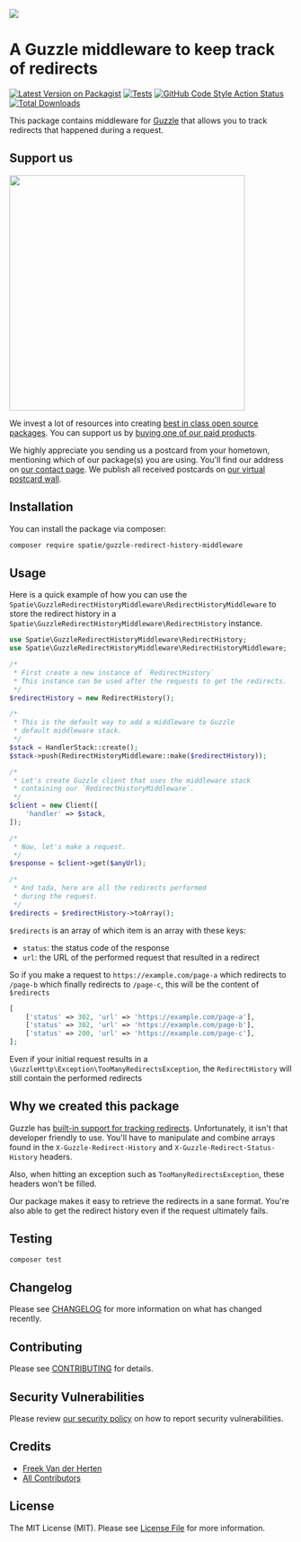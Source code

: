 
[<img src="https://github-ads.s3.eu-central-1.amazonaws.com/support-ukraine.svg?t=1" />](https://supportukrainenow.org)

# A Guzzle middleware to keep track of redirects

[![Latest Version on Packagist](https://img.shields.io/packagist/v/spatie/guzzle-redirect-history-middleware.svg?style=flat-square)](https://packagist.org/packages/spatie/guzzle-redirect-history-middleware)
[![Tests](https://github.com/spatie/guzzle-redirect-history-middleware/actions/workflows/run-tests.yml/badge.svg)](https://github.com/spatie/guzzle-redirect-history-middleware/actions/workflows/run-tests.yml)
[![GitHub Code Style Action Status](https://img.shields.io/github/workflow/status/spatie/guzzle-redirect-history-middleware/Check%20&%20fix%20styling?label=code%20style)](https://github.com/spatie/guzzle-redirect-history-middleware/actions?query=workflow%3A"Check+%26+fix+styling"+branch%3Amaster)
[![Total Downloads](https://img.shields.io/packagist/dt/spatie/guzzle-redirect-history-middleware.svg?style=flat-square)](https://packagist.org/packages/spatie/guzzle-redirect-history-middleware)

This package contains middleware for [Guzzle](https://docs.guzzlephp.org/en/stable/) that allows you to track redirects that happened during a request.

## Support us

[<img src="https://github-ads.s3.eu-central-1.amazonaws.com/guzzle-redirect-history-middleware.jpg?t=1" width="419px" />](https://spatie.be/github-ad-click/guzzle-redirect-history-middleware)

We invest a lot of resources into creating [best in class open source packages](https://spatie.be/open-source). You can support us by [buying one of our paid products](https://spatie.be/open-source/support-us).

We highly appreciate you sending us a postcard from your hometown, mentioning which of our package(s) you are using. You'll find our address on [our contact page](https://spatie.be/about-us). We publish all received postcards on [our virtual postcard wall](https://spatie.be/open-source/postcards).

## Installation

You can install the package via composer:

```bash
composer require spatie/guzzle-redirect-history-middleware
```

## Usage

Here is a quick example of how you can use the `Spatie\GuzzleRedirectHistoryMiddleware\RedirectHistoryMiddleware` to store the redirect history in a `Spatie\GuzzleRedirectHistoryMiddleware\RedirectHistory` instance.

```php
use Spatie\GuzzleRedirectHistoryMiddleware\RedirectHistory;
use Spatie\GuzzleRedirectHistoryMiddleware\RedirectHistoryMiddleware;

/*
 * First create a new instance of `RedirectHistory`
 * This instance can be used after the requests to get the redirects.
 */
$redirectHistory = new RedirectHistory();

/*
 * This is the default way to add a middleware to Guzzle
 * default middleware stack.
 */
$stack = HandlerStack::create();
$stack->push(RedirectHistoryMiddleware::make($redirectHistory));

/*
 * Let's create Guzzle client that uses the middleware stack
 * containing our `RedirectHistoryMiddleware`.
 */
$client = new Client([
    'handler' => $stack,
]);

/*
 * Now, let's make a request.
 */
$response = $client->get($anyUrl);

/*
 * And tada, here are all the redirects performed
 * during the request.
 */
$redirects = $redirectHistory->toArray();
````

`$redirects` is an array of which item is an array with these keys:
- `status`: the status code of the response
- `url`: the URL of the performed request that resulted in a redirect

So if you make a request to `https://example.com/page-a` which redirects to `/page-b` which finally redirects to `/page-c`, this will be the content of `$redirects`

```php
[
    ['status' => 302, 'url' => 'https://example.com/page-a'],
    ['status' => 302, 'url' => 'https://example.com/page-b'],
    ['status' => 200, 'url' => 'https://example.com/page-c'],
];
```

Even if your initial request results in a `\GuzzleHttp\Exception\TooManyRedirectsException`, the `RedirectHistory` will still contain the performed redirects

## Why we created this package

Guzzle has [built-in support for tracking redirects](https://docs.guzzlephp.org/en/stable/request-options.html#allow-redirects). Unfortunately, it isn't that developer friendly to use. You'll have to manipulate and combine arrays found in the `X-Guzzle-Redirect-History` and `X-Guzzle-Redirect-Status-History` headers.

Also, when hitting an exception such as `TooManyRedirectsException`, these headers won't be filled.

Our package makes it easy to retrieve the redirects in a sane format. You're also able to get the redirect history even if the request ultimately fails.

## Testing

```bash
composer test
```

## Changelog

Please see [CHANGELOG](CHANGELOG.md) for more information on what has changed recently.

## Contributing

Please see [CONTRIBUTING](.github/CONTRIBUTING.md) for details.

## Security Vulnerabilities

Please review [our security policy](../../security/policy) on how to report security vulnerabilities.

## Credits

- [Freek Van der Herten](https://github.com/freekmurze)
- [All Contributors](../../contributors)

## License

The MIT License (MIT). Please see [License File](LICENSE.md) for more information.
